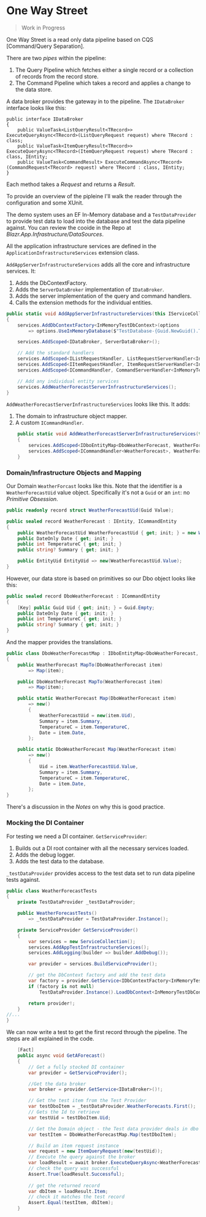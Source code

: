 # One Way Street

> Work in Progress
 
One Way Street is a read only data pipeline based on CQS [Command/Query Separation].

There are two *pipes* within the pipeline:
1. The Query Pipeline which fetches either a single record or a collection of records from the record store.
2. The Command Pipeline which takes a record and applies a change to the data store.

A data broker provides the gateway in to the pipeline.  The `IDataBroker` interface looks like this:

```
public interface IDataBroker
{
    public ValueTask<ListQueryResult<TRecord>> ExecuteQueryAsync<TRecord>(ListQueryRequest request) where TRecord : class;
    public ValueTask<ItemQueryResult<TRecord>> ExecuteQueryAsync<TRecord>(ItemQueryRequest request) where TRecord : class, IEntity;
    public ValueTask<CommandResult> ExecuteCommandAsync<TRecord>(CommandRequest<TRecord> request) where TRecord : class, IEntity;
}
```

Each method takes a *Request* and returns a *Result*.

To provide an overview of the pipleine I'll walk the reader through the configuration and some XUnit.

The demo system uses an EF In-Memory database and a `TestDataProvider` to provide test data to load into the database and test the data pipeline against.  You can review the cooide in the Repo at *Blazr.App.Infrastructure/DataSources*.

All the application infrastructure services are defined in the `ApplicationInfrastructureServices` extension class.

`AddAppServerInfrastructureServices` adds all the core and infrastructure services.  It:

1. Adds the DbContextFactory.
2. Adds the `ServerDataBroker` implementation of `IDataBroker`.
3. Adds the server implementation of the query and command handlers.
4. Calls the extension methods for the individual entities. 

```csharp
public static void AddAppServerInfrastructureServices(this IServiceCollection services)
{
    services.AddDbContextFactory<InMemoryTestDbContext>(options
        => options.UseInMemoryDatabase($"TestDatabase-{Guid.NewGuid().ToString()}"));

    services.AddScoped<IDataBroker, ServerDataBroker>();

    // Add the standard handlers
    services.AddScoped<IListRequestHandler, ListRequestServerHandler<InMemoryTestDbContext>>();
    services.AddScoped<IItemRequestHandler, ItemRequestServerHandler<InMemoryTestDbContext>>();
    services.AddScoped<ICommandHandler, CommandServerHandler<InMemoryTestDbContext>>();

    // Add any individual entity services
    services.AddWeatherForecastServerInfrastructureServices();
}
```

`AddWeatherForecastServerInfrastructureServices` looks like this.  It adds:
1. The domain to infrastructure object mapper.
2. A custom `ICommandHandler`.

```csharp
    public static void AddWeatherForecastServerInfrastructureServices(this IServiceCollection services)
    {
        services.AddScoped<IDboEntityMap<DboWeatherForecast, WeatherForecast>, DboWeatherForecastMap>();
        services.AddScoped<ICommandHandler<WeatherForecast>, WeatherForecastCommandHandler<InMemoryTestDbContext>>();
    }
```

### Domain/Infrastructure Objects and Mapping

Our Domain `WeatherForcast` looks like this.  Note that the identifier is a `WeatherForecastUid` value object.  Specifically it's not a `Guid` or an `int`: no *Primitive Obsession*.

```csharp
public readonly record struct WeatherForecastUid(Guid Value);

public sealed record WeatherForecast : IEntity, ICommandEntity
{
    public WeatherForecastUid WeatherForecastUid { get; init; } = new WeatherForecastUid(Guid.NewGuid());
    public DateOnly Date { get; init; } 
    public int TemperatureC { get; init; }
    public string? Summary { get; init; }

    public EntityUid EntityUid => new(WeatherForecastUid.Value);
}
```

However, our data store is based on primitives so our Dbo object looks like this:

```csharp
public sealed record DboWeatherForecast : ICommandEntity
{
    [Key] public Guid Uid { get; init; } = Guid.Empty;
    public DateOnly Date { get; init; }
    public int TemperatureC { get; init; }
    public string? Summary { get; init; }
}
```

And the mapper provides the translations.

```csharp
public class DboWeatherForecastMap : IDboEntityMap<DboWeatherForecast, WeatherForecast>
{
    public WeatherForecast MapTo(DboWeatherForecast item)
        => Map(item);

    public DboWeatherForecast MapTo(WeatherForecast item)
        => Map(item);

    public static WeatherForecast Map(DboWeatherForecast item)
        => new()
        {
            WeatherForecastUid = new(item.Uid),
            Summary = item.Summary,
            TemperatureC = item.TemperatureC,
            Date = item.Date,
        };

    public static DboWeatherForecast Map(WeatherForecast item)
        => new()
        {
            Uid = item.WeatherForecastUid.Value,
            Summary = item.Summary,
            TemperatureC = item.TemperatureC,
            Date = item.Date,
        };
}
```

There's a discussion in the *Notes* on why this is good practice.

### Mocking the DI Container

For testing we need a DI container.  `GetServiceProvider`:

1. Builds out a DI root container with all the necessary services loaded.
2. Adds the debug logger.
3. Adds the test data to the database.

`_testDataProvider` provides access to the test data set to run data pipeline tests against.


```csharp
public class WeatherForecastTests
{
    private TestDataProvider _testDataProvider;

    public WeatherForecastTests()
        => _testDataProvider = TestDataProvider.Instance();

    private ServiceProvider GetServiceProvider()
    {
        var services = new ServiceCollection();
        services.AddAppTestInfrastructureServices();
        services.AddLogging(builder => builder.AddDebug());

        var provider = services.BuildServiceProvider();

        // get the DbContext factory and add the test data
        var factory = provider.GetService<IDbContextFactory<InMemoryTestDbContext>>();
        if (factory is not null)
            TestDataProvider.Instance().LoadDbContext<InMemoryTestDbContext>(factory);

        return provider!;
    }
//...
}
```

We can now write a test to get the first record through the pipeline.  The steps are all explained in the code.

```csharp
    [Fact]
    public async void GetAForecast()
    {
        // Get a fully stocked DI container
        var provider = GetServiceProvider();

        //Get the data broker
        var broker = provider.GetService<IDataBroker>()!;

        // Get the test item from the Test Provider
        var testDboItem = _testDataProvider.WeatherForecasts.First();
        // Gets the Id to retrieve
        var testUid = testDboItem.Uid;

        // Get the Domain object - the Test data provider deals in dbo objects
        var testItem = DboWeatherForecastMap.Map(testDboItem);

        // Build an item request instance
        var request = new ItemQueryRequest(new(testUid));
        // Execute the query against the broker
        var loadResult = await broker.ExecuteQueryAsync<WeatherForecast>(request);
        // check the query was successful
        Assert.True(loadResult.Successful);
        
        // get the returned record 
        var dbItem = loadResult.Item;
        // check it matches the test record
        Assert.Equal(testItem, dbItem);
    }
```
